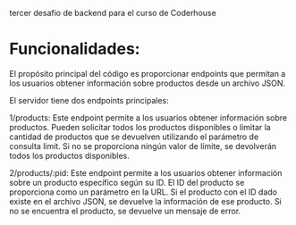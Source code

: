 tercer desafio de backend para el curso de Coderhouse

# Funcionalidades:

El propósito principal del código es proporcionar endpoints que permitan a los usuarios obtener información sobre productos desde un archivo JSON.

El servidor tiene dos endpoints principales:

1/products: Este endpoint permite a los usuarios obtener información sobre productos. Pueden solicitar todos los productos disponibles o limitar la cantidad de productos que se devuelven utilizando el parámetro de consulta limit. Si no se proporciona ningún valor de límite, se devolverán todos los productos disponibles.

2/products/:pid: Este endpoint permite a los usuarios obtener información sobre un producto específico según su ID. El ID del producto se proporciona como un parámetro en la URL. Si el producto con el ID dado existe en el archivo JSON, se devuelve la información de ese producto. Si no se encuentra el producto, se devuelve un mensaje de error.
